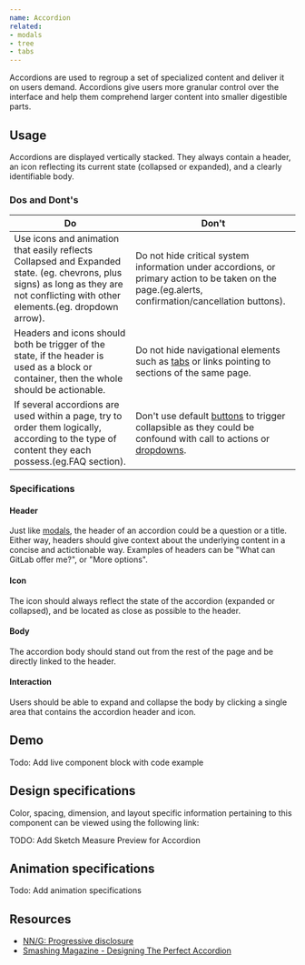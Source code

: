 ```yaml
---
name: Accordion
related:
- modals
- tree
- tabs
---
```


Accordions are used to regroup a set of specialized content and deliver it on users demand. Accordions give users more granular control over the interface and help them comprehend larger content into smaller digestible parts.

## Usage

Accordions are displayed vertically stacked. They always contain a header, an icon reflecting its current state (collapsed or expanded), and a clearly identifiable body.

### Dos and Dont's

| Do | Don't |
| ------ | ------ |
| Use icons and animation that easily reflects Collapsed and Expanded state. (eg. chevrons, plus signs) as long as they are not conflicting with other elements.(eg. dropdown arrow). | Do not hide critical system information under accordions, or primary action to be taken on the page.(eg.alerts, confirmation/cancellation buttons). |
| Headers and icons should both be trigger of the state, if the header is used as a block or container, then the whole should be actionable. | Do not hide navigational elements such as [tabs](/components/tabs) or links pointing to sections of the same page. | 
| If several accordions are used within a page, try to order them logically, according to the type of content they each possess.(eg.FAQ section). | Don't use default [buttons](/components/buttons) to trigger collapsible as they could be confound with call to actions or [dropdowns](/components/dropdowns). | 

### Specifications

#### Header

Just like [modals](/components/modals/), the header of an accordion could be a question or a title. Either way, headers should give context about the underlying content in a concise and actictionable way. Examples of headers can be "What can GitLab offer me?", or "More options".

#### Icon

The icon should always reflect the state of the accordion (expanded or collapsed), and be located as close as possible to the header.

#### Body

The accordion body should stand out from the rest of the page and be directly linked to the header.

#### Interaction

Users should be able to expand and collapse the body by clicking a single area that contains the accordion header and icon.

## Demo

Todo: Add live component block with code example

## Design specifications

Color, spacing, dimension, and layout specific information pertaining to this component can be viewed using the following link:

TODO: Add Sketch Measure Preview for Accordion

## Animation specifications

Todo: Add animation specifications

## Resources

* [NN/G: Progressive disclosure](https://www.nngroup.com/articles/progressive-disclosure/)
* [Smashing Magazine - Designing The Perfect Accordion](https://www.smashingmagazine.com/2017/06/designing-perfect-accordion-checklist/#top)
